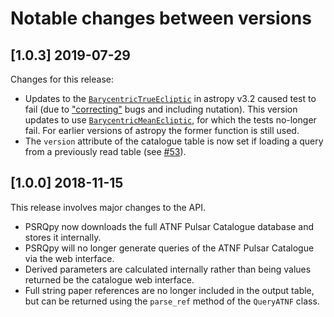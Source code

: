 # Notable changes between versions

## [1.0.3] 2019-07-29

Changes for this release:

- Updates to the [`BarycentricTrueEcliptic`](http://docs.astropy.org/en/stable/api/astropy.coordinates.BarycentricTrueEcliptic.html) in astropy v3.2 caused test to fail (due to ["correcting"](http://docs.astropy.org/en/v3.2.1/changelog.html#id12) bugs and including nutation). This version updates to use [`BarycentricMeanEcliptic`](http://docs.astropy.org/en/stable/api/astropy.coordinates.BarycentricMeanEcliptic.html), for which the tests no-longer fail. For earlier versions of astropy the former function is still used.
- The `version` attribute of the catalogue table is now set if loading a query from a previously read table (see [#53](https://github.com/mattpitkin/psrqpy/pull/53)).

## [1.0.0] 2018-11-15

This release involves major changes to the API.

- PSRQpy now downloads the full ATNF Pulsar Catalogue database and stores it internally.
- PSRQpy will no longer generate queries of the ATNF Pulsar Catalogue via the web interface.
- Derived parameters are calculated internally rather than being values returned be the catalogue web interface.
- Full string paper references are no longer included in the output table, but can be returned using the `parse_ref`
method of the `QueryATNF` class.

